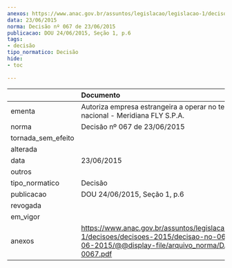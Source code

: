 ```yaml
---
anexos: https://www.anac.gov.br/assuntos/legislacao/legislacao-1/decisoes/decisoes-2015/decisao-no-067-de-23-06-2015/@@display-file/arquivo_norma/DA2015-0067.pdf
data: 23/06/2015
norma: Decisão nº 067 de 23/06/2015
publicacao: DOU 24/06/2015, Seção 1, p.6
tags:
- decisão
tipo_normatico: Decisão
hide: 
- toc 
 
---
```


|                    | Documento                                                                                                                                                 |
|:-------------------|:----------------------------------------------------------------------------------------------------------------------------------------------------------|
| ementa             | Autoriza empresa estrangeira a operar no território nacional - Meridiana FLY S.P.A.                                                                       |
| norma              | Decisão nº 067 de 23/06/2015                                                                                                                              |
| tornada_sem_efeito |                                                                                                                                                           |
| alterada           |                                                                                                                                                           |
| data               | 23/06/2015                                                                                                                                                |
| outros             |                                                                                                                                                           |
| tipo_normatico     | Decisão                                                                                                                                                   |
| publicacao         | DOU 24/06/2015, Seção 1, p.6                                                                                                                              |
| revogada           |                                                                                                                                                           |
| em_vigor           |                                                                                                                                                           |
| anexos             | https://www.anac.gov.br/assuntos/legislacao/legislacao-1/decisoes/decisoes-2015/decisao-no-067-de-23-06-2015/@@display-file/arquivo_norma/DA2015-0067.pdf |